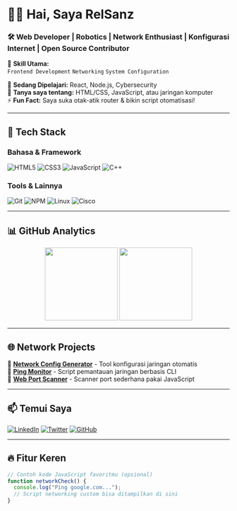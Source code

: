 # 👨‍💻 **Hai, Saya RelSanz**  
### 🛠️ **Web Developer | Robotics | Network Enthusiast | Konfigurasi Internet | Open Source Contributor**  

🔧 **Skill Utama:**  
`Frontend Development` `Networking` `System Configuration`  

🌱 **Sedang Dipelajari:** React, Node.js, Cybersecurity  
💬 **Tanya saya tentang:** HTML/CSS, JavaScript, atau jaringan komputer  
⚡ **Fun Fact:** Saya suka otak-atik router & bikin script otomatisasi!  

---

## 🧰 **Tech Stack**  
### **Bahasa & Framework**  
![HTML5](https://img.shields.io/badge/HTML5-E34F26?style=flat&logo=html5&logoColor=white)
![CSS3](https://img.shields.io/badge/CSS3-1572B6?style=flat&logo=css3&logoColor=white)
![JavaScript](https://img.shields.io/badge/JavaScript-F7DF1E?style=flat&logo=javascript&logoColor=black)
![C++](https://img.shields.io/badge/C++-00599C?style=flat&logo=c%2B%2B&logoColor=white)  

### **Tools & Lainnya**  
![Git](https://img.shields.io/badge/Git-F05032?style=flat&logo=git&logoColor=white)
![NPM](https://img.shields.io/badge/NPM-CB3837?style=flat&logo=npm&logoColor=white)
![Linux](https://img.shields.io/badge/Linux-FCC624?style=flat&logo=linux&logoColor=black)
![Cisco](https://img.shields.io/badge/Cisco_Networking-1BA0D7?style=flat&logo=cisco&logoColor=white)  

---

## 📊 **GitHub Analytics**  
<div align="center">
  <img height="165em" src="https://github-readme-stats.vercel.app/api?username=USERNAME&show_icons=true&theme=dark&count_private=true" />
  <img height="165em" src="https://github-readme-stats.vercel.app/api/top-langs/?username=USERNAME&layout=compact&theme=dark&hide=php,ruby" />
</div>

---

## 🌐 **Network Projects**  
🔹 **[Network Config Generator](link-repo)** - Tool konfigurasi jaringan otomatis  
🔹 **[Ping Monitor](link-repo)** - Script pemantauan jaringan berbasis CLI  
🔹 **[Web Port Scanner](link-repo)** - Scanner port sederhana pakai JavaScript  

---

## 📫 **Temui Saya**  
[![LinkedIn](https://img.shields.io/badge/LinkedIn-0A66C2?style=for-the-badge&logo=linkedin&logoColor=white)](https://linkedin.com/in/yourprofile)
[![Twitter](https://img.shields.io/badge/Twitter-1DA1F2?style=for-the-badge&logo=twitter&logoColor=white)](https://twitter.com/yourhandle)
[![GitHub](https://img.shields.io/badge/GitHub-181717?style=for-the-badge&logo=github&logoColor=white)](https://github.com/yourusername)  

---

## 🔥 **Fitur Keren**  
```js
// Contoh kode JavaScript favoritmu (opsional)
function networkCheck() {
  console.log("Ping google.com...");
  // Script networking custom bisa ditampilkan di sini
}
